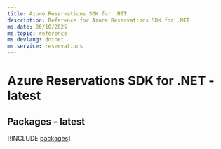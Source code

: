```yaml
---
title: Azure Reservations SDK for .NET
description: Reference for Azure Reservations SDK for .NET
ms.date: 06/10/2025
ms.topic: reference
ms.devlang: dotnet
ms.service: reservations
---
```

# Azure Reservations SDK for .NET - latest
## Packages - latest
[!INCLUDE [packages](reservations-index.md)]